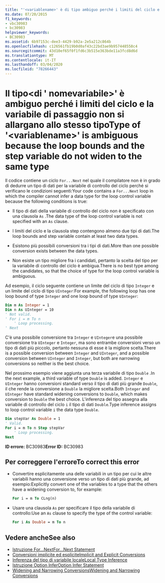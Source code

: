 ```yaml
---
title: "'<variablename>' è di tipo ambiguo perché i limiti del ciclo e la clausola step non eseguono la conversione nello stesso tipo"
ms.date: 07/20/2015
f1_keywords:
- vbc30983
- bc30983
helpviewer_keywords:
- BC30983
ms.assetid: 6b97153c-dee3-4429-b92a-2e5a212c864b
ms.openlocfilehash: c126561fb19b0d0af43c22bd3ae9b957448558c4
ms.sourcegitcommit: 43d10ef65f0f1fd6c3b515e363bde11a3fcd8d6d
ms.translationtype: MT
ms.contentlocale: it-IT
ms.lasthandoff: 03/04/2020
ms.locfileid: "78266443"
---
```

# <a name="type-of-variablename-is-ambiguous-because-the-loop-bounds-and-the-step-variable-do-not-widen-to-the-same-type"></a><span data-ttu-id="23f81-102">Il tipo\<di ' nomevariabile>' è ambiguo perché i limiti del ciclo e la variabile di passaggio non si allargano allo stesso tipo</span><span class="sxs-lookup"><span data-stu-id="23f81-102">Type of '\<variablename>' is ambiguous because the loop bounds and the step variable do not widen to the same type</span></span>
<span data-ttu-id="23f81-103">Il codice contiene un ciclo `For...Next` nel quale il compilatore non è in grado di dedurre un tipo di dati per la variabile di controllo del ciclo perché si verificano le condizioni seguenti:</span><span class="sxs-lookup"><span data-stu-id="23f81-103">Your code contains a `For...Next` loop in which the compiler cannot infer a data type for the loop control variable because the following conditions is true:</span></span>  
  
- <span data-ttu-id="23f81-104">Il tipo di dati della variabile di controllo del ciclo non è specificato con una clausola `As` .</span><span class="sxs-lookup"><span data-stu-id="23f81-104">The data type of the loop control variable is not specified with an `As` clause.</span></span>  
  
- <span data-ttu-id="23f81-105">I limiti del ciclo e la clausola step contengono almeno due tipi di dati.</span><span class="sxs-lookup"><span data-stu-id="23f81-105">The loop bounds and step variable contain at least two data types.</span></span>  
  
- <span data-ttu-id="23f81-106">Esistono più possibili conversioni tra i tipi di dati.</span><span class="sxs-lookup"><span data-stu-id="23f81-106">More than one possible conversion exists between the data types.</span></span>  
  
- <span data-ttu-id="23f81-107">Non esiste un tipo migliore fra i candidati, pertanto la scelta del tipo per la variabile di controllo del ciclo è ambigua.</span><span class="sxs-lookup"><span data-stu-id="23f81-107">There is no best type among the candidates, so that the choice of type for the loop control variable is ambiguous.</span></span>  
  
 <span data-ttu-id="23f81-108">Ad esempio, il ciclo seguente contiene un limite del ciclo di tipo `Integer` e un limite del ciclo di tipo `UInteger`:</span><span class="sxs-lookup"><span data-stu-id="23f81-108">For example, the following loop has one loop bound of type `Integer` and one loop bound of type `UInteger`:</span></span>  
  
```vb  
Dim m As Integer = 1  
Dim n As UInteger = 10  
' Not valid.  
' For i = m To n  
    ' Loop processing.  
' Next  
```  
  
 <span data-ttu-id="23f81-109">C'è una possibile conversione tra `Integer` e `UInteger`e una possibile conversione tra `UInteger` e `Integer`, ma sono entrambe conversioni verso un tipo di dati più piccolo, pertanto nessuna di esse è la migliore scelta.</span><span class="sxs-lookup"><span data-stu-id="23f81-109">There is a possible conversion between `Integer` and `UInteger`, and a possible conversion between `UInteger` and `Integer`, but both are narrowing conversions so neither is the best choice.</span></span>  
  
 <span data-ttu-id="23f81-110">Nel prossimo esempio viene aggiunta una terza variabile di tipo `Double` .</span><span class="sxs-lookup"><span data-stu-id="23f81-110">In the next example, a third variable of type `Double` is added.</span></span> <span data-ttu-id="23f81-111">`Integer` e `UInteger` hanno conversioni standard verso il tipo di dati più grande `Double`, il che rende la conversione a `Double` la migliore scelta.</span><span class="sxs-lookup"><span data-stu-id="23f81-111">Both `Integer` and `UInteger` have standard widening conversions to `Double`, which makes conversion to `Double` the best choice.</span></span> <span data-ttu-id="23f81-112">L'inferenza del tipo assegna alla variabile di controllo del ciclo `i` il tipo di dati `Double`.</span><span class="sxs-lookup"><span data-stu-id="23f81-112">Type inference assigns to loop control variable `i` the data type `Double`.</span></span>  
  
```vb  
Dim stepVar As Double = 1  
' Valid.  
For i = m To n Step stepVar  
    ' Loop processing.  
Next  
```  
  
 <span data-ttu-id="23f81-113">**ID errore:** BC30983</span><span class="sxs-lookup"><span data-stu-id="23f81-113">**Error ID:** BC30983</span></span>  
  
## <a name="to-correct-this-error"></a><span data-ttu-id="23f81-114">Per correggere l'errore</span><span class="sxs-lookup"><span data-stu-id="23f81-114">To correct this error</span></span>  
  
- <span data-ttu-id="23f81-115">Convertire esplicitamente una delle variabili in un tipo per cui le altre variabili hanno una conversione verso un tipo di dati più grande, ad esempio:</span><span class="sxs-lookup"><span data-stu-id="23f81-115">Explicitly convert one of the variables to a type that the others have a widening conversion to, for example:</span></span>  
  
    ```vb  
    For i = m To CLng(n)  
    ```  
  
- <span data-ttu-id="23f81-116">Usare una clausola `As` per specificare il tipo della variabile di controllo:</span><span class="sxs-lookup"><span data-stu-id="23f81-116">Use an `As` clause to specify the type of the control variable:</span></span>  
  
    ```vb  
    For i As Double = m To n
    ```  
  
## <a name="see-also"></a><span data-ttu-id="23f81-117">Vedere anche</span><span class="sxs-lookup"><span data-stu-id="23f81-117">See also</span></span>

- [<span data-ttu-id="23f81-118">Istruzione For...Next</span><span class="sxs-lookup"><span data-stu-id="23f81-118">For...Next Statement</span></span>](../../visual-basic/language-reference/statements/for-next-statement.md)
- [<span data-ttu-id="23f81-119">Conversioni implicite ed esplicite</span><span class="sxs-lookup"><span data-stu-id="23f81-119">Implicit and Explicit Conversions</span></span>](../../visual-basic/programming-guide/language-features/data-types/implicit-and-explicit-conversions.md)
- [<span data-ttu-id="23f81-120">Inferenza del tipo di variabile locale</span><span class="sxs-lookup"><span data-stu-id="23f81-120">Local Type Inference</span></span>](../../visual-basic/programming-guide/language-features/variables/local-type-inference.md)
- [<span data-ttu-id="23f81-121">Istruzione Option Infer</span><span class="sxs-lookup"><span data-stu-id="23f81-121">Option Infer Statement</span></span>](../../visual-basic/language-reference/statements/option-infer-statement.md)
- [<span data-ttu-id="23f81-122">Widening and Narrowing Conversions</span><span class="sxs-lookup"><span data-stu-id="23f81-122">Widening and Narrowing Conversions</span></span>](../../visual-basic/programming-guide/language-features/data-types/widening-and-narrowing-conversions.md)
